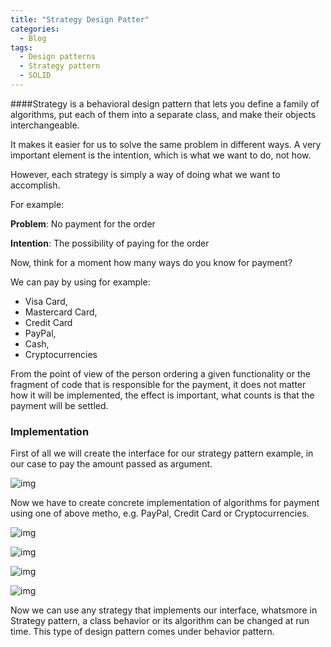 ```yaml
---
title: "Strategy Design Patter"
categories:
  - Blog 
tags:
  - Design patterns
  - Strategy pattern
  - SOLID
---
```


####Strategy is a behavioral design pattern that lets you define a family of algorithms, put each of them into a separate class, and make their objects interchangeable.

It makes it easier for us to solve the same problem in different ways.
A very important element is the intention, which is what we want to do, not how.

However, each strategy is simply a way of doing what we want to accomplish.

For example:

**Problem**: No payment for the order

**Intention**:  The possibility of paying for the order

Now, think for a moment how many ways do you know for payment?

We can pay by using for example:
* Visa Card,
* Mastercard Card,
* Credit Card
* PayPal,
* Cash,
* Cryptocurrencies

From the point of view of the person ordering a given functionality or the fragment of code that is responsible for the payment, it does not matter how it will be implemented, the effect is important, what counts is that the payment will be settled.

### **Implementation**

First of all we will create the interface for our strategy pattern example, in our case to pay the amount passed as argument.

![img]({{site.url}}/assets/blog_images/2021-12-08-strategy-design-pattern/strategy1.png)

Now we have to create concrete implementation of algorithms for payment using one of above metho, e.g. PayPal, Credit Card or Cryptocurrencies.

![img]({{site.url}}/assets/blog_images/2021-12-08-strategy-design-pattern/strategy2.png)

![img]({{site.url}}/assets/blog_images/2021-12-08-strategy-design-pattern/strategy4.png)

![img]({{site.url}}/assets/blog_images/2021-12-08-strategy-design-pattern/strategy5.png)

![img]({{site.url}}/assets/blog_images/2021-12-08-strategy-design-pattern/strategy6.png)

Now we can use any strategy that implements our interface, whatsmore in Strategy pattern, a class behavior or its algorithm can be changed at run time. This type of design pattern comes under behavior pattern.
	 